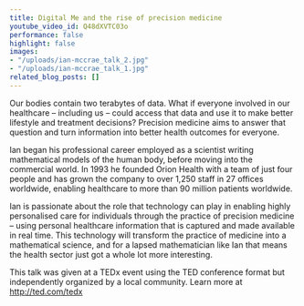 ```yaml
---
title: Digital Me and the rise of precision medicine
youtube_video_id: Q48dXVTC03o
performance: false
highlight: false
images:
- "/uploads/ian-mccrae_talk_2.jpg"
- "/uploads/ian-mccrae_talk_1.jpg"
related_blog_posts: []
---
```


Our bodies contain two terabytes of data. What if everyone involved in our healthcare – including us – could access that data and use it to make better lifestyle and treatment decisions? Precision medicine aims to answer that question and turn information into better health outcomes for everyone.

Ian began his professional career employed as a scientist writing mathematical models of the human body, before moving into the commercial world. In 1993 he founded Orion Health with a team of just four people and has grown the company to over 1,250 staff in 27 offices worldwide, enabling healthcare to more than 90 million patients worldwide.

Ian is passionate about the role that technology can play in enabling highly personalised care for individuals through the practice of precision medicine – using personal healthcare information that is captured and made available in real time. This technology will transform the practice of medicine into a mathematical science, and for a lapsed mathematician like Ian that means the health sector just got a whole lot more interesting.

This talk was given at a TEDx event using the TED conference format but independently organized by a local community. Learn more at http://ted.com/tedx
